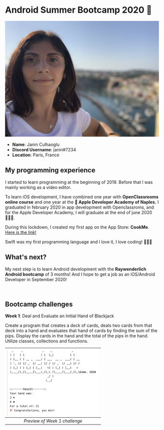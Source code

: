 # Android Summer Bootcamp 2020 🚀

![Janin's picture](Images/profile_picture.jpg)


* **Name**: Janin Culhaoglu
* **Discord Username**: janin#7234
* **Location**: Paris, France


## My programming experience
I started to learn programming at the beginning of 2019. Before that I was mainly working as a video editor.

To learn iOS development, I have combined one year with **OpenClassrooms online course** and one year at the ** Apple Developer Academy of Naples.**
I graduated in february 2020 in app development with Openclassroms, and for the Apple Developer Academy, I will graduate at the end of june 2020 👩🏻‍🎓.

During this lockdown, I created my first app on the App Store: **CookMe**. [Here is the link!](https://apps.apple.com/sz/app/cookme/id1508888799)

Swift was my first programming language and I love it, I love coding! 👩🏻‍💻

## What's next?
My next step is to learn Android development with the **Raywenderlich Android bootcamp** of 3 months!
And I hope to get a job as an iOS/Android Developer in September 2020!

&nbsp;
&nbsp;
## Bootcamp challenges

**Week 1**: Deal and Evaluate an Initial Hand of Blackjack

Create a program that creates a deck of cards, deals two cards from that deck into a hand and evaluates that hand of cards by finding the sum of the pips. 
Display the cards in the hand and the total of the pips in the hand. 
Utilize classes, collections and functions.

| <img src="Images/Week1.png" width="300"> | 
|:--:| 
| *Preview of Week 1 challenge* |
